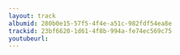 ```yaml
---
layout: track
albumid: 280b0e15-57f5-4f4e-a51c-982fdf54ea8e
trackid: 23bf6620-1d61-4f8b-994a-fe74ec569c75
youtubeurl:
---
```

